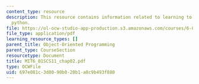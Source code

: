 ```yaml
---
content_type: resource
description: This resource contains information related to learning to program in
  python.
file: https://ol-ocw-studio-app-production.s3.amazonaws.com/courses/6-01sc-introduction-to-electrical-engineering-and-computer-science-i-spring-2011/697e081c3d8090b020b1a8c9b493f880_MIT6_01SCS11_chap02.pdf
file_type: application/pdf
learning_resource_types: []
parent_title: Object-Oriented Programming
parent_type: CourseSection
resourcetype: Document
title: MIT6_01SCS11_chap02.pdf
type: OCWFile
uid: 697e081c-3d80-90b0-20b1-a8c9b493f880
---
```

